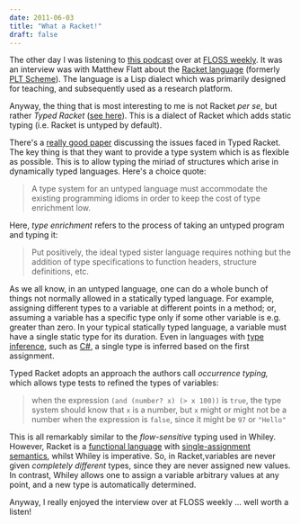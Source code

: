 ```yaml
---
date: 2011-06-03
title: "What a Racket!"
draft: false
---
```


The other day I was listening to [this podcast](http://twit.tv/floss167) over at [FLOSS weekly](http://twit.tv/FLOSS).  It was an interview was with Matthew Flatt about the [Racket language](http://racket-Lang.org) (formerly [PLT Scheme](http://wikipedia.org/wiki/PLT_Scheme)).  The language is a Lisp dialect which was primarily designed for teaching, and subsequently used as a research platform.

Anyway, the thing that is most interesting to me is not Racket *per se*, but rather *Typed Racket* ([see here](http://docs.racket-lang.org/ts-guide/index.html)). This is a dialect of Racket which adds static typing (i.e. Racket is untyped by default).

There's a [really good paper](http://www.ccs.neu.edu/racket/pubs/icfp10-thf.pdf) discussing the issues faced in Typed Racket.  The key thing is that they want to provide a type system which is as flexible as possible.  This is to allow typing the miriad of structures which arise in dynamically typed languages.  Here's a choice quote:
> A type system for an untyped language must accommodate the existing programming idioms in order to keep the cost of type enrichment low.

Here, *type enrichment* refers to the process of taking an untyped program and typing it:
> Put positively, the ideal typed sister language requires nothing but the addition of type specifications to function headers, structure definitions, etc.

As we all know, in an untyped language, one can do a whole bunch of things not normally allowed in a statically typed language.  For example, assigning different types to a variable at different points in a method; or, assuming a variable has a specific type only if some other variable is e.g. greater than zero.  In your typical statically typed language, a variable must have a single static type for its duration.  Even in languages with [type inference](http://wikipedia.org/wiki/type_inference), such as [C#](http://wikipedia.org/wiki/C#), a single type is inferred based on the first assignment.

Typed Racket adopts an approach the authors call *occurrence typing,* which allows type tests to refined the types of variables:
> when the expression `(and (number? x) (> x 100))` is `true`, the type system should know that `x` is a number, but `x` might or might not be a number when the expression is `false`, since it might be `97` or `"Hello"`

This is all remarkably similar to the *flow-sensitive* typing used in Whiley.  However, Racket is a [functional language](http://wikipedia.org/wiki/Functional_programming) with [single-assignment semantics](http://en.wikipedia.org/wiki/Assignment_%28computer_science%29#Single_assignment), whilst Whiley is imperative.  So, in Racket,variables are never given *completely different* types, since they are never assigned new values.  In contrast, Whiley allows one to assign a variable arbitrary values at any point, and a new type is automatically determined.

Anyway, I really enjoyed the interview over at FLOSS weekly ... well worth a listen!
